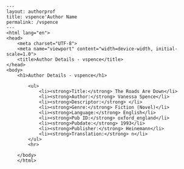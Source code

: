 
    ---
    layout: authorprof
    title: vspence'Author Name 
    permalink: /vspence
    ---
    <html lang="en">
    <head>
        <meta charset="UTF-8">
        <meta name="viewport" content="width=device-width, initial-scale=1.0">
        <title>Author Details - vspence</title>
    </head>
    <body>
        <h1>Author Details - vspence</h1>
        
            <ul>
                <li><strong>Title:</strong> The Roads Are Down</li>
                <li><strong>Author:</strong> Vanessa Spence</li>
                <li><strong>Descriptor:</strong> </li>
                <li><strong>Genre:</strong> Fiction (Novel)</li>
                <li><strong>Language:</strong> English</li>
                <li><strong>Pub ID:</strong> oxford_england</li>
                <li><strong>Pubdate:</strong> 1993</li>
                <li><strong>Publisher:</strong> Heinemann</li>
                <li><strong>Translation:</strong> n</li>
            </ul>
            <hr>
            
        </body>
        </html>
        